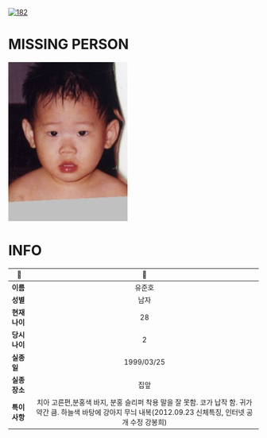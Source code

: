 [![182](https://img.shields.io/badge/%EC%8B%A4%EC%A2%85%EC%8B%A0%EA%B3%A0%EB%8A%94%20%EA%B5%AD%EB%B2%88%EC%97%86%EC%9D%B4-182-blue)](http://safe182.go.kr/index.do)

# MISSING PERSON

<img src="./missing_person.jpg">

# INFO

|🔑|💎|
|--|:--:|
|**이름**|유준호|
|**성별**|남자|
|**현재 나이**|28|
|**당시 나이**|2|
|**실종일**|1999/03/25|
|**실종 장소**|집앞|
|**특이사항**|치아 고른편,분홍색 바지, 분홍 슬리퍼 착용 말을 잘 못함. 코가 납작 함. 귀가 약간 큼. 하늘색 바탕에 강아지 무늬 내복(2012.09.23 신체특징, 인터넷 공개 수정 강봉희)|

